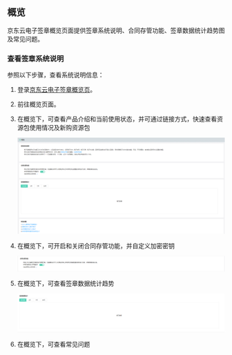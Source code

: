 ## **概览**

京东云电子签章概览页面提供签章系统说明、合同存管功能、签章数据统计趋势图及常见问题。

### **查看签章系统说明**

参照以下步骤，查看系统说明信息：

1. 登录[京东云电子签章概览页](https://cloudsign-console.jdcloud.com/overview)。

2. 前往概览页面。

3. 在概览下，可查看产品介绍和当前使用状态，并可通过链接方式，快速查看资源包使用情况及新购资源包

   ![概览页.png](/image/Electronic-Signature/概览页.png)

4. 在概览下，可开启和关闭合同存管功能，并自定义加密密钥

   ![合同存管.png](/image/Electronic-Signature/合同存管.png)

5. 在概览下，可查看签章数据统计趋势

   ![签章统计数据.png](/image/Electronic-Signature/签章统计数据.png)

6. 在概览下，可查看常见问题
